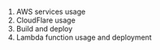 1. AWS services usage
2. CloudFlare usage
3. Build and deploy
4. Lambda function usage and deployment
